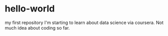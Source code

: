 # hello-world
my first repository
I'm starting to learn about data science via coursera. Not much idea about coding so far.

